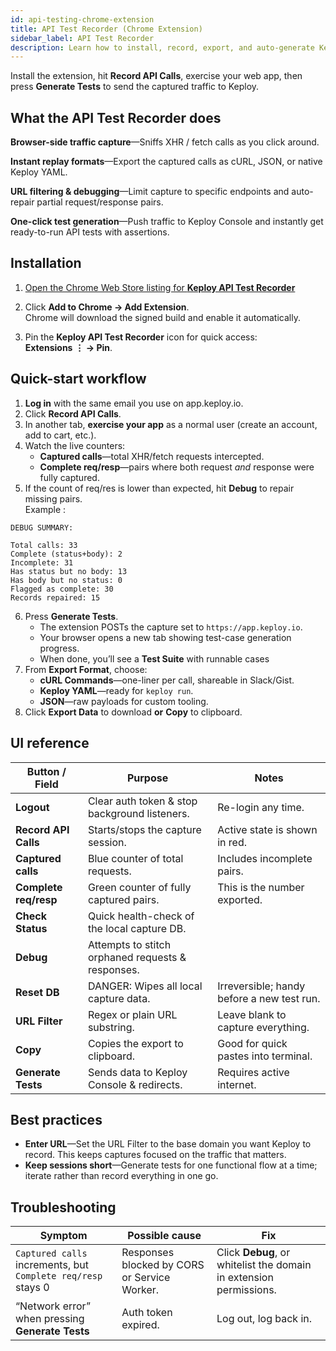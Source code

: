 ```yaml
---
id: api-testing-chrome-extension
title: API Test Recorder (Chrome Extension)
sidebar_label: API Test Recorder
description: Learn how to install, record, export, and auto-generate Keploy tests straight from your browser.
---
```


Install the extension, hit **Record API Calls**, exercise your web app, then press **Generate Tests** to send the captured traffic to Keploy.

## What the API Test Recorder does

**Browser-side traffic capture**—Sniffs XHR / fetch calls as you click around.

**Instant replay formats**—Export the captured calls as cURL, JSON, or native Keploy YAML.

**URL filtering & debugging**—Limit capture to specific endpoints and auto-repair partial request/response pairs.

**One-click test generation**—Push traffic to Keploy Console and instantly get ready-to-run API tests with assertions.

## Installation

1. [Open the Chrome Web Store listing for **Keploy API Test Recorder**](https://chromewebstore.google.com/detail/keploy-api-test-recorder/ohcclfkaidblnjnggclkiecgkpgldihe)

2. Click **Add to Chrome → Add Extension**.  
   Chrome will download the signed build and enable it automatically.

3. Pin the **Keploy API Test Recorder** icon for quick access:  
   **Extensions** **⋮ → Pin**.

## Quick-start workflow

1. **Log in** with the same email you use on app.keploy.io.
2. Click **Record API Calls**.
3. In another tab, **exercise your app** as a normal user (create an account, add to cart, etc.).
4. Watch the live counters:
   - **Captured calls**—total XHR/fetch requests intercepted.
   - **Complete req/resp**—pairs where both request _and_ response were fully captured.
5. If the count of req/res is lower than expected, hit **Debug** to repair missing pairs.  
   Example :

```
DEBUG SUMMARY:

Total calls: 33
Complete (status+body): 2
Incomplete: 31
Has status but no body: 13
Has body but no status: 0
Flagged as complete: 30
Records repaired: 15
```

6. Press **Generate Tests**.
   - The extension POSTs the capture set to `https://app.keploy.io`.
   - Your browser opens a new tab showing test-case generation progress.
   - When done, you’ll see a **Test Suite** with runnable cases
7. From **Export Format**, choose:
   - **cURL Commands**—one-liner per call, shareable in Slack/Gist.
   - **Keploy YAML**—ready for `keploy run`.
   - **JSON**—raw payloads for custom tooling.
8. Click **Export Data** to download **or** **Copy** to clipboard.

## UI reference

| Button / Field        | Purpose                                           | Notes                                      |
| --------------------- | ------------------------------------------------- | ------------------------------------------ |
| **Logout**            | Clear auth token & stop background listeners.     | Re-login any time.                         |
| **Record API Calls**  | Starts/stops the capture session.                 | Active state is shown in red.              |
| **Captured calls**    | Blue counter of total requests.                   | Includes incomplete pairs.                 |
| **Complete req/resp** | Green counter of fully captured pairs.            | This is the number exported.               |
| **Check Status**      | Quick health-check of the local capture DB.       |
| **Debug**             | Attempts to stitch orphaned requests & responses. |
| **Reset DB**          | DANGER: Wipes all local capture data.             | Irreversible; handy before a new test run. |
| **URL Filter**        | Regex or plain URL substring.                     | Leave blank to capture everything.         |
| **Copy**              | Copies the export to clipboard.                   | Good for quick pastes into terminal.       |
| **Generate Tests**    | Sends data to Keploy Console & redirects.         | Requires active internet.                  |

## Best practices

- **Enter URL**—Set the URL Filter to the base domain you want Keploy to record. This keeps captures focused on the traffic that matters.
- **Keep sessions short**—Generate tests for one functional flow at a time; iterate rather than record everything in one go.

## Troubleshooting

| Symptom                                                      | Possible cause                               | Fix                                                                |
| ------------------------------------------------------------ | -------------------------------------------- | ------------------------------------------------------------------ |
| `Captured calls` increments, but `Complete req/resp` stays 0 | Responses blocked by CORS or Service Worker. | Click **Debug**, or whitelist the domain in extension permissions. |
| “Network error” when pressing **Generate Tests**             | Auth token expired.                          | Log out, log back in.                                              |

